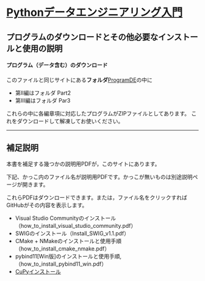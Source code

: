 # [Pythonデータエンジニアリング入門](https://www.ohmsha.co.jp/book/9784274225345/)
## プログラムのダウンロードとその他必要なインストールと使用の説明

#### プログラム（データ含む）のダウンロード
このファイルと同じサイトにある**フォルダ**[ProgramDE](./ProgramDE)の中に
- 第II編はフォルダ Part2
- 第III編はフォルダ Par3

これらの中に各編章項に対応したプログラムがZIPファイルとしてあります。
これをダウンロードして解凍してお使いください。

-----------------------------------------------------------------------------
## 補足説明


本書を補足する幾つかの説明用PDFが，このサイトにあります。

下記、かっこ内のファイル名が説明用PDFです。かっこが無いものは別途説明ページが開きます。

これらPDFはダウンロードできます。または，ファイル名をクリックすればGitHubがその内容を表示します。
- Visual Studio Communityのインストール（how_to_install_visual_studio_community.pdf）
- SWIGのインストール（Install_SWIG_v1.1.pdf）
- CMake + NMakeのインストールと使用手順（how_to_install_cmake_nmake.pdf）
- pybind11[Win版]のインストールと使用手順,（how_to_install_pybind11_win.pdf）
- [CuPyインストール](InstallCuPy.md)